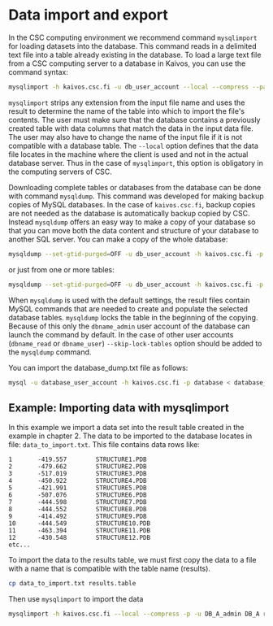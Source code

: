 # Data import and export

In the CSC computing environment we recommend command `mysqlimport` for loading datasets into the database.  This command reads in a delimited text file into a table already existing in the database. To load a large text file from a CSC computing server to a database in Kaivos, you can use the command syntax:

```bash
mysqlimport -h kaivos.csc.fi -u db_user_account --local --compress --password database_name input_file.table
```

`mysqlimport` strips any extension from the input file name and uses the result to determine the name of the table into which to import the file's contents. The user must make sure that the database contains a previously created table with data columns that match the data in the input data file. The user may also have to change the name of the input file if it is not compatible with a database table. The `--local` option defines that the data file locates in the machine where the client is used and not in the actual database server. Thus in the case of `mysqlimport`, this option is obligatory in the computing servers of CSC.

Downloading complete tables or databases from the database can be done with command `mysqldump`. This command was developed for making backup copies of MySQL databases. In the case of `kaivos.csc.fi`, backup copies are not needed as the database is automatically backup copied by CSC.  Instead `mysqldump` offers an easy way to make a copy of your database so that you can move both the data content and structure of your database to another SQL server. You can make a copy of the whole database:

```bash
mysqldump --set-gtid-purged=OFF -u db_user_account -h kaivos.csc.fi -p database > database_dump.txt
```

or just from one or more tables:

```bash
mysqldump --set-gtid-purged=OFF -u db_user_account -h kaivos.csc.fi -p database table_name > table_dump.txt
```

When `mysqldump` is used with the default settings, the result files contain MySQL commands that are needed to create and populate the selected database tables. `mysqldump` locks the table in the beginning of the copying. Because of this only the `dbname_admin` user account of the database can launch the command by default. In the case of other user accounts (`dbname_read` or `dbname_user`)  `--skip-lock-tables` option should be added to the `mysqldump` command.

You can import the database_dump.txt file as follows:

```bash
mysql -u database_user_account -h kaivos.csc.fi -p database < database_dump.txt
```

## Example: Importing data with mysqlimport

In this example we import a data set into the result table created in the example in chapter 2.  The data to be imported to the database locates in file: `data_to_import.txt`. This file contains data rows like:

```text
1       -419.557        STRUCTURE1.PDB
2       -479.662        STRUCTURE2.PDB
3       -517.019        STRUCTURE3.PDB
4       -450.922        STRUCTURE4.PDB
5       -421.991        STRUCTURE5.PDB
6       -507.076        STRUCTURE6.PDB
7       -444.598        STRUCTURE7.PDB
8       -444.552        STRUCTURE8.PDB
9       -414.492        STRUCTURE9.PDB
10      -444.549        STRUCTURE10.PDB
11      -463.394        STRUCTURE11.PDB
12      -430.548        STRUCTURE12.PDB
etc...
```

To import the data to the results table, we must first copy the data to a file with a name that is compatible with the table name (results).  

```bash
cp data_to_import.txt results.table
```

Then use `mysqlimport` to import the data

```bash
mysqlimport -h kaivos.csc.fi --local --compress -p -u DB_A_admin DB_A results.table
```
